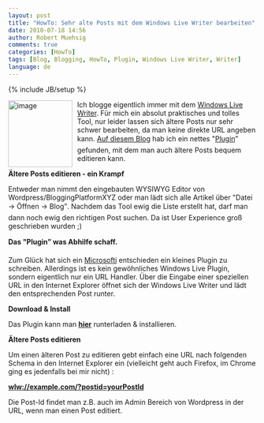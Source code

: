 ```yaml
---
layout: post
title: "HowTo: Sehr alte Posts mit dem Windows Live Writer bearbeiten"
date: 2010-07-18 14:56
author: Robert Muehsig
comments: true
categories: [HowTo]
tags: [Blog, Blogging, HowTo, Plugin, Windows Live Writer, Writer]
language: de
---
```

{% include JB/setup %}
<p><a href="{{BASE_PATH}}/assets/wp-images-de/image1008.png"><img style="border-bottom: 0px; border-left: 0px; margin: 0px 10px 0px 0px; display: inline; border-top: 0px; border-right: 0px" title="image" border="0" alt="image" align="left" src="{{BASE_PATH}}/assets/wp-images-de/image_thumb192.png" width="130" height="135" /></a>Ich blogge eigentlich immer mit dem <a href="http://explore.live.com/windows-live-writer">Windows Live Writer</a>. Für mich ein absolut praktisches und tolles Tool, nur leider lassen sich ältere Posts nur sehr schwer bearbeiten, da man keine direkte URL angeben kann. <a href="http://codeclimber.net.nz/archive/2010/07/10/How-to-edit-very-old-posts-with-Windows-Live-Writer.aspx">Auf diesem Blog</a> hab ich ein nettes "<a href="http://aovestdipaperino.com/downloads/WLWDownloader.msi">Plugin</a>” gefunden, mit dem man auch ältere Posts bequem editieren kann.</p>  <p></p>  <p><strong>Ältere Posts editieren - ein Krampf</strong></p>  <p>Entweder man nimmt den eingebauten WYSIWYG Editor von Wordpress/BloggingPlatformXYZ oder man lädt sich alle Artikel über "Datei -&gt; Öffnen -&gt; Blog”. Nachdem das Tool ewig die Liste erstellt hat, darf man dann noch ewig den richtigen Post suchen. Da ist User Experience groß geschrieben wurden ;)</p>  <p><strong>Das "Plugin” was Abhilfe schaff.</strong></p>  <p>Zum Glück hat sich ein <a href="http://aovestdipaperino.com/posts/windows-live-writer-post-download-plugin.aspx">Microsofti</a> entschieden ein kleines Plugin zu schreiben. Allerdings ist es kein gewöhnliches Windows Live Plugin, sondern eigentlich nur ein URL Handler. Über die Eingabe einer speziellen URL in den Internet Explorer öffnet sich der Windows Live Writer und lädt den entsprechenden Post runter.</p>  <p><strong>Download &amp; Install</strong></p>  <p>Das Plugin kann man <strong><a href="http://aovestdipaperino.com/downloads/WLWDownloader.msi">hier</a></strong> runterladen &amp; installieren. </p>  <p><strong>Ältere Posts editieren</strong></p>  <p>Um einen älteren Post zu editieren gebt einfach eine URL nach folgenden Schema in den Internet Explorer ein (vielleicht geht auch Firefox, im Chrome ging es jedenfalls bei mir nicht) :</p>  <p><a title="wlw://example.com/?postid=yourPostId" href="wlw://example.com/?postid=yourPostId"><strong>wlw://example.com/?postid=yourPostId</strong></a></p>  <p>Die Post-Id findet man z.B. auch im Admin Bereich von Wordpress in der URL, wenn man einen Post editiert.</p>
